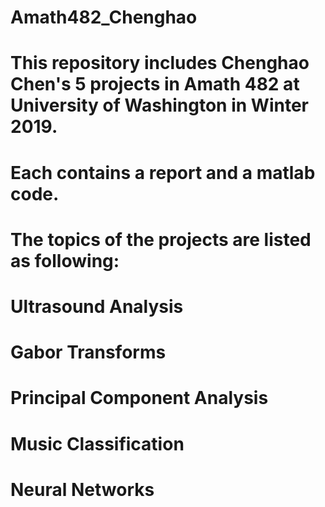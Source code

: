 # Amath482_Chenghao
# This repository includes Chenghao Chen's 5 projects in Amath 482 at University of Washington in Winter 2019. 
# Each contains a report and a matlab code.

# The topics of the projects are listed as following:

# Ultrasound Analysis
# Gabor Transforms
# Principal Component Analysis
# Music Classification
# Neural Networks

